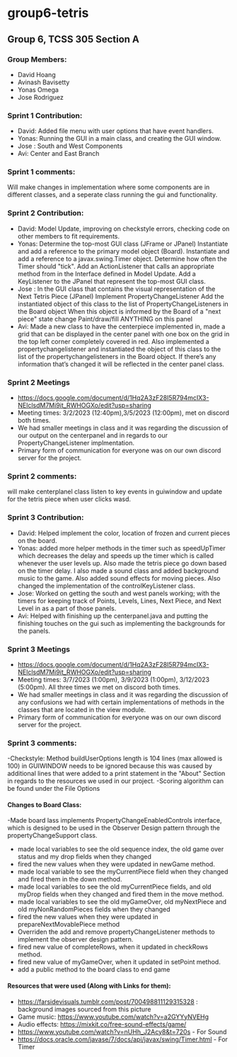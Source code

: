 # group6-tetris

## Group 6, TCSS 305 Section A

### Group Members:

- David Hoang
- Avinash Bavisetty
- Yonas Omega
- Jose Rodriguez

### Sprint 1 Contribution:

- David: Added file menu with user options that have event handlers.
- Yonas: Running the GUI in a main class, and creating the GUI window.
- Jose : South and West Components
- Avi: Center and East Branch


### Sprint 1 comments:
Will make changes in implementation where some components are in different classes, and a seperate class running the gui and functionality.

### Sprint 2 Contribution:

- David: Model Update, improving on  checkstyle errors, checking code on other members to fit requirements.
- Yonas: Determine the top-most GUI class (JFrame or JPanel) Instantiate and add a reference to the primary model object (Board). Instantiate and add a reference to a javax.swing.Timer object. Determine how often the Timer should "tick". Add an ActionListener that calls an appropriate method from in the Interface defined in Model Update. Add a KeyListener to the JPanel that represent the top-most GUI class.
- Jose :  In the GUI class that contains the visual representation of the Next Tetris Piece (JPanel)
Implement PropertyChangeListener
Add the instantiated object of this class to the list of PropertyChangeListeners in the Board object
When this object is informed by the Board of a "next piece" state change
Paint/draw/fill ANYTHING on this panel
- Avi: Made a new class to have the centerpiece implemented in, made a grid that can be displayed in the center panel with one box on the grid in the top left corner completely covered in red. Also implemented a propertychangelistener and instantiated the object of this class to the list of the propertychangelisteners in the Board object. If there’s any information that’s changed it will be reflected in the center panel class.

### Sprint 2 Meetings 
- https://docs.google.com/document/d/1Hq2A3zF28I5R794mcIX3-NElclsdM7Mi9it_RWHOGXo/edit?usp=sharing
- Meeting times: 3/2/2023 (12:40pm),3/5/2023 (12:00pm), met on discord both times.
- We had smaller meetings in class and it was regarding the discussion of our output on the centerpanel and in regards to our PropertyChangeListener implmentation.
- Primary form of communication for everyone was on our own discord server for the project.


### Sprint 2 comments:
will make centerplanel class listen to key events in guiwindow and update for the tetris piece when user clicks wasd.

### Sprint 3 Contribution:

- David:  Helped implement the color, location of frozen and current pieces on the board.
- Yonas: added more helper methods in the timer such as speedUpTimer which decreases the delay and speeds up the timer which is called whenever the user levels up. Also made the tetris piece go down based on the timer delay. I also made a sound class and added background music to the game. Also added sound effects for moving pieces. Also changed the implementation of the controlKeyListener class.
- Jose: Worked on getting the south and west panels working; with the timers for keeping track of Points, Levels, Lines, Next Piece, and Next Level in as a  part of those panels.
- Avi: Helped with finishing up the centerpanel.java and putting the finishing touches on the gui such as implementing the backgrounds for the panels.

### Sprint 3 Meetings 
- https://docs.google.com/document/d/1Hq2A3zF28I5R794mcIX3-NElclsdM7Mi9it_RWHOGXo/edit?usp=sharing
- Meeting times: 3/7/2023 (1:00pm), 3/9/2023 (1:00pm), 3/12/2023 (5:00pm). All three times we met on discord both times.
- We had smaller meetings in class and it was regarding the discussion of any confusions we had with certain implementations of methods in the classes that are located in the view module.
- Primary form of communication for everyone was on our own discord server for the project.

### Sprint 3 comments:
-Checkstyle: Method buildUserOptions length is 104 lines (max allowed is 100) in GUIWINDOW needs to be ignored because this was caused by additional lines that were added to a print statement in the "About" Section in regards to the resources we used in our project.
-Scoring algorithm can be found under the File Options

#### Changes to Board Class: 
-Made board lass implements PropertyChangeEnabledControls interface, which is designed to be used
  in the Observer Design pattern through the propertyChangeSupport class. 
- made local variables to see the old sequence index, the old game over status and my drop fields when they changed
- fired the new values when they were updated in newGame method. 
- made local variable to see the   myCurrentPiece field when they changed and fired them in the down method. 
- made local variables to see the old myCurrentPiece fields, and  old myDrop fields when they changed and fired them in the move method.
- made local variables to see the old myGameOver, old myNextPiece and old myNonRandomPieces fields when they changed
- fired the new values when they were updated in prepareNextMovablePiece method
- Overriden the add and remove propertyChangeListener methods to implement the observer design pattern.
- fired new value of completeRows, when it updated in checkRows method.
- fired new value of myGameOver, when it updated in setPoint method.
- add a public method to the board class to end game

#### Resources that were used (Along with Links for them):
- https://farsidevisuals.tumblr.com/post/700498811129315328 : background images sourced from this picture
- Game music: https://www.youtube.com/watch?v=a2GYYyNVEHg
- Audio effects: https://mixkit.co/free-sound-effects/game/
- https://www.youtube.com/watch?v=nUHh_J2Acy8&t=720s - For Sound
- https://docs.oracle.com/javase/7/docs/api/javax/swing/Timer.html - For Timer

